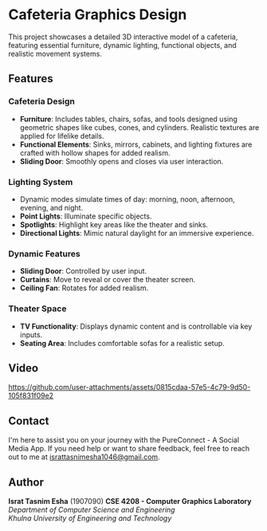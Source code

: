 # **Cafeteria Graphics Design**

This project showcases a detailed 3D interactive model of a cafeteria, featuring essential furniture, dynamic lighting, functional objects, and realistic movement systems.

## **Features**

### **Cafeteria Design**
- **Furniture**: Includes tables, chairs, sofas, and tools designed using geometric shapes like cubes, cones, and cylinders. Realistic textures are applied for lifelike details.
- **Functional Elements**: Sinks, mirrors, cabinets, and lighting fixtures are crafted with hollow shapes for added realism.
- **Sliding Door**: Smoothly opens and closes via user interaction.

### **Lighting System**
- Dynamic modes simulate times of day: morning, noon, afternoon, evening, and night.
- **Point Lights**: Illuminate specific objects.
- **Spotlights**: Highlight key areas like the theater and sinks.
- **Directional Lights**: Mimic natural daylight for an immersive experience.

### **Dynamic Features**
- **Sliding Door**: Controlled by user input.
- **Curtains**: Move to reveal or cover the theater screen.
- **Ceiling Fan**: Rotates for added realism.

### **Theater Space**
- **TV Functionality**: Displays dynamic content and is controllable via key inputs.
- **Seating Area**: Includes comfortable sofas for a realistic setup.

## **Video**

https://github.com/user-attachments/assets/0815cdaa-57e5-4c79-9d50-105f831f09e2

## Contact

I'm here to assist you on your journey with the PureConnect - A Social Media App. If you need help or want to share feedback, feel free to reach out to me at [israttasnimesha1046@gmail.com](mailto:israttasnimesha1046@gmail.com).

## Author

**Israt Tasnim Esha** (1907090) 
**CSE 4208	- Computer Graphics Laboratory**  
*Department of Computer Science and Engineering*  
*Khulna University of Engineering and Technology*
